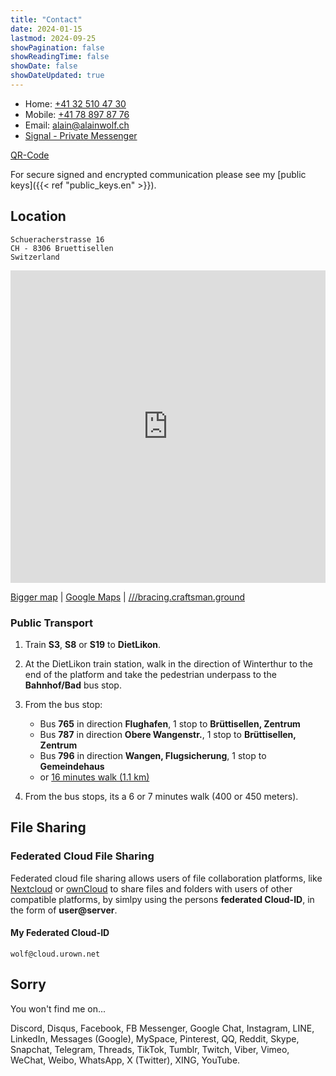 ```yaml
---
title: "Contact"
date: 2024-01-15
lastmod: 2024-09-25
showPagination: false
showReadingTime: false
showDate: false
showDateUpdated: true
---
```


- Home: [+41 32 510 47 30](tel:+41325104730)
- Mobile: [+41 78 897 87 76](tel:+41788978776)
- Email: [alain@alainwolf.ch](mailto:alain@alainwolf.ch)
- [Signal - Private Messenger](https://signal.me/#eu/mEXHzaYIpE4Ilr4n6w7z7WhP0CoWGs4_ceiSrTNzCri7czEG1WZDpbwCS4s1DYgK)

[QR-Code](AlainWolf_vCard_en.png)

For secure signed and encrypted communication please see my
[public keys]({{< ref "public_keys.en" >}}).

## Location

    Schueracherstrasse 16
    CH - 8306 Bruettisellen
    Switzerland

<!-- markdownlint-disable-next-line MD033 -->
<iframe width="100%" height="500px" frameborder="0" allowfullscreen
    src="https://umap.openstreetmap.fr/en/map/alain-wolf_857467?scaleControl=false&miniMap=false&scrollWheelZoom=false&zoomControl=true&allowEdit=false&moreControl=true&searchControl=null&tilelayersControl=null&embedControl=null&datalayersControl=false&onLoadPanel=none&captionBar=false">
</iframe>

[Bigger map](//umap.openstreetmap.fr/en/map/alain-wolf_857467)
| [Google Maps](https://goo.gl/maps/WyPxXF7SfLNYVTUD8) | [///bracing.craftsman.ground](https://what3words.com/bracing.craftsman.ground "What3Words Address")

### Public Transport

1. Train **S3**, **S8** or **S19** to **DietLikon**.
1. At the DietLikon train station, walk in the direction of Winterthur to the end of the platform and take the pedestrian underpass to the **Bahnhof/Bad** bus stop.
1. From the bus stop:

   - Bus **765** in direction **Flughafen**, 1 stop to **Brüttisellen, Zentrum**
   - Bus **787** in direction **Obere Wangenstr.**, 1 stop to **Brüttisellen, Zentrum**
   - Bus **796** in direction **Wangen, Flugsicherung**, 1 stop to **Gemeindehaus**
   - or [16 minutes walk (1.1 km)](https://maps.app.goo.gl/ej8YJZmKV5np16kYA)

1. From the bus stops, its a 6 or 7 minutes walk (400 or 450 meters).

## File Sharing

### Federated Cloud File Sharing

Federated cloud file sharing allows users of file collaboration platforms, like [Nextcloud](https://nextcloud.com/features/#federation) or [ownCloud](https://owncloud.com/federated-cloud-sharing/) to share files and folders with users of other compatible platforms, by simlpy using the persons **federated Cloud-ID**, in the form of **user@server**.

#### My Federated Cloud-ID

    wolf@cloud.urown.net

## Sorry

You won't find me on...

Discord,
Disqus,
Facebook,
FB Messenger,
Google Chat,
Instagram,
LINE,
LinkedIn,
Messages (Google),
MySpace,
Pinterest,
QQ,
Reddit,
Skype,
Snapchat,
Telegram,
Threads,
TikTok,
Tumblr,
Twitch,
Viber,
Vimeo,
WeChat,
Weibo,
WhatsApp,
X (Twitter),
XING,
YouTube.
